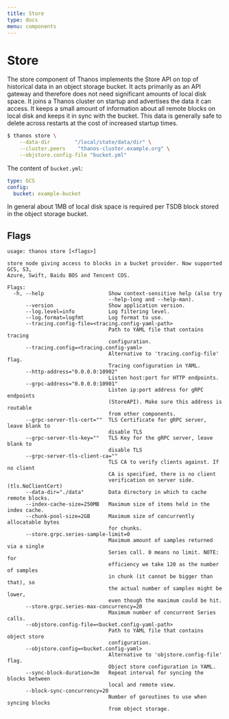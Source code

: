 ```yaml
---
title: Store
type: docs
menu: components
---
```


# Store

The store component of Thanos implements the Store API on top of historical data in an object storage bucket. It acts primarily as an API gateway and therefore does not need significant amounts of local disk space. It joins a Thanos cluster on startup and advertises the data it can access.
It keeps a small amount of information about all remote blocks on local disk and keeps it in sync with the bucket. This data is generally safe to delete across restarts at the cost of increased startup times.

```bash
$ thanos store \
    --data-dir        "/local/state/data/dir" \
    --cluster.peers    "thanos-cluster.example.org" \
    --objstore.config-file "bucket.yml"
```

The content of `bucket.yml`:

```yaml
type: GCS
config:
  bucket: example-bucket
```

In general about 1MB of local disk space is required per TSDB block stored in the object storage bucket.

## Flags

[embedmd]:# (flags/store.txt $)
```$
usage: thanos store [<flags>]

store node giving access to blocks in a bucket provider. Now supported GCS, S3,
Azure, Swift, Baidu BOS and Tencent COS.

Flags:
  -h, --help                     Show context-sensitive help (also try
                                 --help-long and --help-man).
      --version                  Show application version.
      --log.level=info           Log filtering level.
      --log.format=logfmt        Log format to use.
      --tracing.config-file=<tracing.config-yaml-path>
                                 Path to YAML file that contains tracing
                                 configuration.
      --tracing.config=<tracing.config-yaml>
                                 Alternative to 'tracing.config-file' flag.
                                 Tracing configuration in YAML.
      --http-address="0.0.0.0:10902"
                                 Listen host:port for HTTP endpoints.
      --grpc-address="0.0.0.0:10901"
                                 Listen ip:port address for gRPC endpoints
                                 (StoreAPI). Make sure this address is routable
                                 from other components.
      --grpc-server-tls-cert=""  TLS Certificate for gRPC server, leave blank to
                                 disable TLS
      --grpc-server-tls-key=""   TLS Key for the gRPC server, leave blank to
                                 disable TLS
      --grpc-server-tls-client-ca=""
                                 TLS CA to verify clients against. If no client
                                 CA is specified, there is no client
                                 verification on server side. (tls.NoClientCert)
      --data-dir="./data"        Data directory in which to cache remote blocks.
      --index-cache-size=250MB   Maximum size of items held in the index cache.
      --chunk-pool-size=2GB      Maximum size of concurrently allocatable bytes
                                 for chunks.
      --store.grpc.series-sample-limit=0
                                 Maximum amount of samples returned via a single
                                 Series call. 0 means no limit. NOTE: for
                                 efficiency we take 120 as the number of samples
                                 in chunk (it cannot be bigger than that), so
                                 the actual number of samples might be lower,
                                 even though the maximum could be hit.
      --store.grpc.series-max-concurrency=20
                                 Maximum number of concurrent Series calls.
      --objstore.config-file=<bucket.config-yaml-path>
                                 Path to YAML file that contains object store
                                 configuration.
      --objstore.config=<bucket.config-yaml>
                                 Alternative to 'objstore.config-file' flag.
                                 Object store configuration in YAML.
      --sync-block-duration=3m   Repeat interval for syncing the blocks between
                                 local and remote view.
      --block-sync-concurrency=20
                                 Number of goroutines to use when syncing blocks
                                 from object storage.

```
